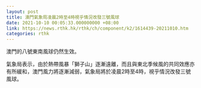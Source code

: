 ```yaml
---
layout: post
title: 澳門氣象局凌晨2時至4時視乎情況改發三號風球
date: 2021-10-10 00:05:33.000000000 +08:00
link: https://news.rthk.hk/rthk/ch/component/k2/1614439-20211010.htm
categories: rthk
---
```


澳門的八號東南風球仍然生效。

氣象局表示，由於熱帶風暴「獅子山」逐漸遠離，而且與東北季候風的共同效應亦有所緩和，澳門風力將逐漸減弱，氣象局將於凌晨2時至4時，視乎情況改發三號風球。
